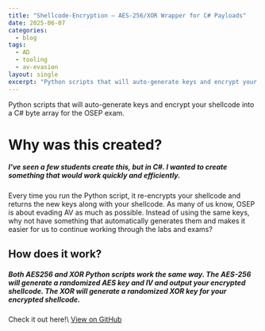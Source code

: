 ```yaml
---
title: "Shellcode-Encryption – AES-256/XOR Wrapper for C# Payloads"
date: 2025-06-07                   
categories:
  - blog                          
tags:
  - AD
  - tooling
  - av-evasion
layout: single
excerpt: "Python scripts that will auto-generate keys and encrypt your shellcode into a C# byte array for the OSEP exam..."
---
```



Python scripts that will auto-generate keys and encrypt your shellcode into a C# byte array for the OSEP exam.
<!--more-->

# Why was this created?
##### I've seen a few students create this, but in C#. I wanted to create something that would work quickly and efficiently.
Every time you run the Python script, it re-encrypts your shellcode and returns the new keys along with your shellcode. As many of us know, OSEP is about evading AV as much as possible. Instead of using the same keys, why not have something that automatically generates them and makes it easier for us to continue working through the labs and exams?

## How does it work?
##### Both AES256 and XOR Python scripts work the same way. The AES-256 will generate a randomized AES key and IV and output your encrypted shellcode. The XOR will generate a randomized XOR key for your encrypted shellcode. 


Check it out here!\\
<a class="btn btn--primary" href="https://github.com/DelaDirty/Shellcode-Encryption" target="_blank" rel="noopener">View on GitHub</a>
